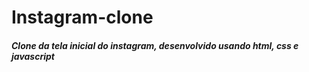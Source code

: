 # Instagram-clone 



##### Clone da tela inicial do instagram, desenvolvido usando html, css e javascript  